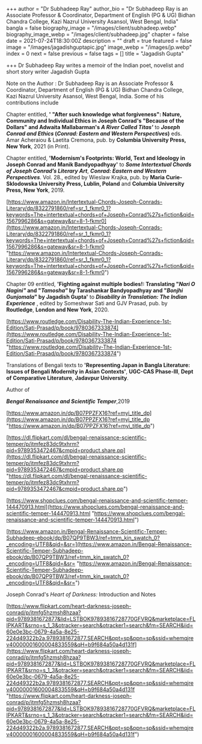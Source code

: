 +++
author = "Dr Subhadeep Ray"
author_bio = "Dr Subhadeep Ray is an Associate Professor & Coordinator, Department of English (PG & UG) Bidhan Chandra College, Kazi Nazrul University Asansol, West Bengal, India"
bangla = false
biography_image = "/images/client/subhadeep.webp"
biography_image_webp = "/images/client/subhadeep.jpg"
chapter = false
date = 2021-07-24T18:30:00Z
description = ""
draft = true
featured = false
image = "/images/jagadishguptapic.jpg"
image_webp = "/images/jp.webp"
index = 0
next = false
previous = false
tags = []
title = "Jagadish Gupta"

+++
Dr Subhadeep Ray writes a memoir of the Indian poet, novelist and short story writer Jagadish Gupta

Note on the Author : Dr Subhadeep Ray is an Associate Professor & Coordinator, Department of English (PG & UG) Bidhan Chandra College, Kazi Nazrul University Asansol, West Bengal, India. Some of his contributions include

Chapter entitled, **' "After such knowledge what forgiveness": Nature, Community and Individual Ethics in Joseph Conrad's "Because of the Dollars" and Adwaita Mallabarman's _A River Called Titas'_** to **_Joseph Conrad and Ethics_ (_Conrad: Eastern and Western Perspectives_)** eds. Amar Acheraiou & Laetita Cremona, pub. by **Columbia University Press, New York**, 2021 (in Print).

Chapter entitled, **'Modernism's Footprints: World, Text and Ideology in Joseph Conrad and Manik Bandyopadhyay'** to **_Some Intertextual Chords of Joseph Conrad’s Literary Art_**, **_Conrad: Eastern and Western Perspectives_**. Vol. 28., edited by Wieslaw Krajka, pub. by **Maria Curie-Sklodowska University Press, Lublin, Poland** and **Columbia University Press, New York**, 2019.

[https://www.amazon.in/Intertextual-Chords-Joseph-Conrads-Literary/dp/8322791860/ref=sr_1_fkmr0_1?keywords=The+intertextual+chords+of+Joseph+Conrad%27s+fiction&qid=1567996286&s=gateway&sr=8-1-fkmr0](https://www.amazon.in/Intertextual-Chords-Joseph-Conrads-Literary/dp/8322791860/ref=sr_1_fkmr0_1?keywords=The+intertextual+chords+of+Joseph+Conrad%27s+fiction&qid=1567996286&s=gateway&sr=8-1-fkmr0 "https://www.amazon.in/Intertextual-Chords-Joseph-Conrads-Literary/dp/8322791860/ref=sr_1_fkmr0_1?keywords=The+intertextual+chords+of+Joseph+Conrad%27s+fiction&qid=1567996286&s=gateway&sr=8-1-fkmr0")

Chapter 09 entitled, **'Fighting against multiple bodies!: Translating "_Nari O Nagini"_ and "_Tamosha"_ by Tarashankar Bandyopadhyay and "_Bonjhi Gunjomala_" by Jagadish Gupta'** to **_Disability in Translation: The Indian Experience_** , edited by Someshwar Sati and GJV Prasad, pub. by **Routledge**, **London and New York**, 2020.

[https://www.routledge.com/Disability-The-Indian-Experience-1st-Edition/Sati-Prasad/p/book/9780367333874](https://www.routledge.com/Disability-The-Indian-Experience-1st-Edition/Sati-Prasad/p/book/9780367333874 "https://www.routledge.com/Disability-The-Indian-Experience-1st-Edition/Sati-Prasad/p/book/9780367333874")

Translations of Bengali texts to **'Representing Japan in Bangla Literature: Issues of Bengali Modernity in Asian Contexts'**, **UGC-CAS Phase-III**, **Dept of Comparative Literature**, **Jadavpur University**.

Author of

**_Bengal Renaissance and Scientific Temper_**,2019

[https://www.amazon.in/dp/B07PPZFX16?ref=myi_title_dp](https://www.amazon.in/dp/B07PPZFX16?ref=myi_title_dp "https://www.amazon.in/dp/B07PPZFX16?ref=myi_title_dp")

[https://dl.flipkart.com/dl/bengal-renaissance-scientific-temper/p/itmfez83dc9txhrm?pid=9789353472467&cmpid=product.share.pp](https://dl.flipkart.com/dl/bengal-renaissance-scientific-temper/p/itmfez83dc9txhrm?pid=9789353472467&cmpid=product.share.pp "https://dl.flipkart.com/dl/bengal-renaissance-scientific-temper/p/itmfez83dc9txhrm?pid=9789353472467&cmpid=product.share.pp")

[https://www.shopclues.com/bengal-renaissance-and-scientific-temper-144470913.html](https://www.shopclues.com/bengal-renaissance-and-scientific-temper-144470913.html "https://www.shopclues.com/bengal-renaissance-and-scientific-temper-144470913.html")

[https://www.amazon.in/Bengal-Renaissance-Scientific-Temper-Subhadeep-ebook/dp/B07QP9TBW3/ref=tmm_kin_swatch_0?_encoding=UTF8&qid=&sr=](https://www.amazon.in/Bengal-Renaissance-Scientific-Temper-Subhadeep-ebook/dp/B07QP9TBW3/ref=tmm_kin_swatch_0?_encoding=UTF8&qid=&sr= "https://www.amazon.in/Bengal-Renaissance-Scientific-Temper-Subhadeep-ebook/dp/B07QP9TBW3/ref=tmm_kin_swatch_0?_encoding=UTF8&qid=&sr=")  
  
Joseph Conrad's _Heart of Darkness:_ Introduction and Notes

[https://www.flipkart.com/heart-darkness-joseph-conrad/p/itmfg5hzmsh8hzaa?pid=9789381672877&lid=LSTBOK97893816728770GFVRQ&marketplace=FLIPKART&srno=s_1_3&otracker=search&otracker1=search&fm=SEARCH&iid=60e0e3bc-0679-4a5a-8e25-224d49322b2a.9789381672877.SEARCH&ppt=sp&ppn=sp&ssid=whemqjrev40000001600004833559&qH=b9f684a50a4d131f](https://www.flipkart.com/heart-darkness-joseph-conrad/p/itmfg5hzmsh8hzaa?pid=9789381672877&lid=LSTBOK97893816728770GFVRQ&marketplace=FLIPKART&srno=s_1_3&otracker=search&otracker1=search&fm=SEARCH&iid=60e0e3bc-0679-4a5a-8e25-224d49322b2a.9789381672877.SEARCH&ppt=sp&ppn=sp&ssid=whemqjrev40000001600004833559&qH=b9f684a50a4d131f "https://www.flipkart.com/heart-darkness-joseph-conrad/p/itmfg5hzmsh8hzaa?pid=9789381672877&lid=LSTBOK97893816728770GFVRQ&marketplace=FLIPKART&srno=s_1_3&otracker=search&otracker1=search&fm=SEARCH&iid=60e0e3bc-0679-4a5a-8e25-224d49322b2a.9789381672877.SEARCH&ppt=sp&ppn=sp&ssid=whemqjrev40000001600004833559&qH=b9f684a50a4d131f")